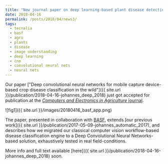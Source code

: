 ```yaml
---
title: "New journal paper on deep learning-based plant disease detection in the wild"
date: 2018-04-16
permalink: /posts/2018/04/news3/
tags:
  - tecnalia
  - basf
  - agro
  - plants
  - disease
  - image understanding
  - deep learning
  - cnn
  - convolutional neural nets
  - neural nets
---
```



Our paper ["Deep convolutional neural networks for mobile capture device-based crop disease classification in the wild"]({{ site.url }}/publication/2018-04-16-johannes_deep_2018) just got accepted for publication at the [_Computers and Electronics in Agriculture_ journal](https://www.journals.elsevier.com/computers-and-electronics-in-agriculture).

![fig1]({{ site.url }}/images/20180416_basf_app.png)

The paper, presented in collaboration with [BASF](https://www.basf.com), extends [our previous work]({{ site.url }}/publication/2017-05-09-johannes_automatic_2017), and describes how we migrated our classical computer vision workflow-based disease classification engine to a Deep Convolutional Neural Networks-based solution, exhaustively tested in real field-conditions.

More info and full text available [here]({{ site.url }}/publication/2018-04-16-johannes_deep_2018) soon.

